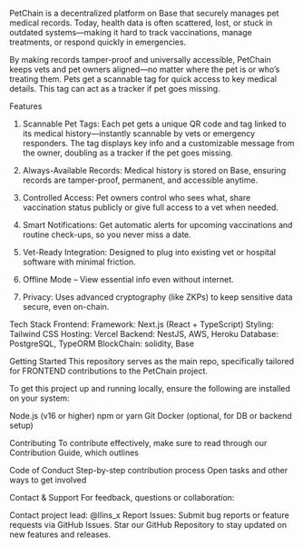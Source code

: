 PetChain is a decentralized platform on Base that securely manages pet medical records. Today, health data is often scattered, lost, or stuck in outdated systems—making it hard to track vaccinations, manage treatments, or respond quickly in emergencies.

By making records tamper-proof and universally accessible, PetChain keeps vets and pet owners aligned—no matter where the pet is or who’s treating them. Pets get a scannable tag for quick access to key medical details. This tag can act as a tracker if pet goes missing.


 Features
1. Scannable Pet Tags: Each pet gets a unique QR code and tag linked to its medical history—instantly scannable by vets or emergency responders. The tag displays key info and a customizable message from the owner, doubling as a tracker if the pet goes missing.

2. Always-Available Records: Medical history is stored on Base, ensuring records are tamper-proof, permanent, and accessible anytime.

3. Controlled Access: Pet owners control who sees what, share vaccination status publicly or give full access to a vet when needed.

4. Smart Notifications: Get automatic alerts for upcoming vaccinations and routine check-ups, so you never miss a date.

5. Vet-Ready Integration: Designed to plug into existing vet or hospital software with minimal friction.

6. Offline Mode – View essential info even without internet.

7. Privacy: Uses advanced cryptography (like ZKPs) to keep sensitive data secure, even on-chain.

Tech Stack
Frontend:
Framework: Next.js (React + TypeScript)
Styling: Tailwind CSS
Hosting: Vercel
Backend: NestJS, AWS, Heroku
Database: PostgreSQL, TypeORM
BlockChain: solidity, Base

Getting Started
This repository serves as the main repo, specifically tailored for FRONTEND contributions to the PetChain project.

To get this project up and running locally, ensure the following are installed on your system:

Node.js (v16 or higher)
npm or yarn
Git
Docker (optional, for DB or backend setup)

Contributing
To contribute effectively, make sure to read through our Contribution Guide, which outlines

Code of Conduct
Step-by-step contribution process
Open tasks and other ways to get involved

Contact & Support
For feedback, questions or collaboration:

Contact project lead: @llins_x
Report Issues: Submit bug reports or feature requests via GitHub Issues.
 Star our GitHub Repository to stay updated on new features and releases.

